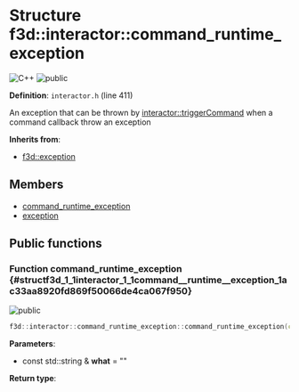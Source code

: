 # Structure f3d::interactor::command_runtime_exception

![][C++]
![][public]

**Definition**: `interactor.h` (line 411)



An exception that can be thrown by [interactor::triggerCommand](classf3d_1_1interactor.md#classf3d_1_1interactor_1a20ab155181432751c7644b87490a1085) when a command callback throw an exception

**Inherits from**:

* [f3d::exception](structf3d_1_1exception.md)

## Members

* [command\_runtime\_exception](structf3d_1_1interactor_1_1command__runtime__exception.md#structf3d_1_1interactor_1_1command__runtime__exception_1ac33aa8920fd869f50066de4ca067f950)
* [exception](structf3d_1_1exception.md#structf3d_1_1exception_1aef4c85042406694200c7f8793785692d)

## Public functions

### Function command\_runtime\_exception {#structf3d_1_1interactor_1_1command__runtime__exception_1ac33aa8920fd869f50066de4ca067f950}

![][public]


```cpp
f3d::interactor::command_runtime_exception::command_runtime_exception(const std::string &what="")
```








**Parameters**:

* const std::string & **what** = "" 

**Return type**: 



[public]: https://img.shields.io/badge/-public-brightgreen (public)
[C++]: https://img.shields.io/badge/language-C%2B%2B-blue (C++)
[const]: https://img.shields.io/badge/-const-lightblue (const)
[protected]: https://img.shields.io/badge/-protected-yellow (protected)